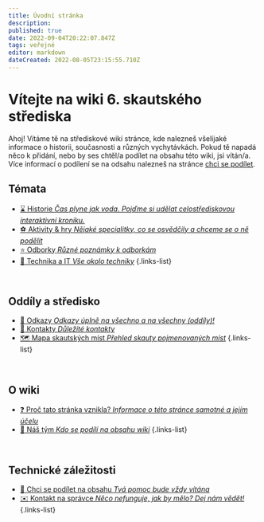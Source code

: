 ```yaml
---
title: Úvodní stránka
description: 
published: true
date: 2022-09-04T20:22:07.847Z
tags: veřejné
editor: markdown
dateCreated: 2022-08-05T23:15:55.710Z
---
```


# Vítejte na wiki 6. skautského střediska

Ahoj! Vítáme tě na střediskové wiki stránce, kde nalezneš všelijaké informace o historii, současnosti a různých vychytávkách. Pokud tě napadá něco k přidání, nebo by ses chtěl/a podílet na obsahu této wiki, jsi vítán/a. Více informací o podílení se na odsahu nalezneš na stránce [chci se podílet](chci_se_podilet). 

## Témata
- [:hourglass: Historie *Čas plyne jak voda. Pojďme si udělat celostřediskovou interaktivní kroniku.*](/historie)
- [:soccer: Aktivity & hry *Nějaké specialitky, co se osvědčily a chceme se o ně podělit*](/aktivity_hry)
- [:star: Odborky *Různé poznámky k odborkám*](/odborky)
- [:wrench: Technika a IT *Vše okolo techniky*](/technika)
{.links-list}



<br>

## Oddíly a středisko

- [:link: Odkazy *Odkazy úplně na všechno a na všechny (oddíly)!*](/odkazy)
- [:blue_book: Kontakty *Důležité kontakty*](/kontakty)
- [:world_map: Mapa skautských míst *Přehled skauty pojmenovaných míst*](/mapa)
{.links-list}

<br>


## O wiki
- [:question: Proč tato stránka vznikla? *Informace o této stránce samotné a jejím účelu*](/owiki/ucel_stranky)
- [:busts_in_silhouette: Náš tým *Kdo se podílí na obsahu wiki*](/tym)
{.links-list}

<br>

## Technické záležitosti
- [:memo: Chci se podílet na obsahu *Tvá pomoc bude vždy vítána*](/owiki/chci_se_podilet)
- [:envelope: Kontakt na správce *Něco nefunguje, jak by mělo? Dej nám vědět!*](/owiki/kontakt_spravce)
{.links-list}




